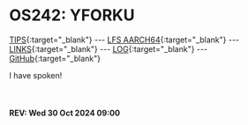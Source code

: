 ---
---

# OS242: YFORKU

[TIPS](TIPS/){:target="_blank"} --- [LFS AARCH64](LFS/){:target="_blank"} --- [LINKS](LINKS/){:target="_blank"} --- [LOG](TXT/mylog.txt){:target="_blank"} --- [GitHub](https://github.com/yforku/os242/){:target="_blank"}

I have spoken!

<br><b>
#### REV: Wed 30 Oct 2024 09:00
<br>
